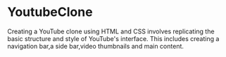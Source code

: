 # YoutubeClone
Creating a YouTube clone using HTML and CSS involves replicating the basic structure and style of YouTube's interface.
This includes creating a navigation bar,a side bar,video thumbnails and main content.
